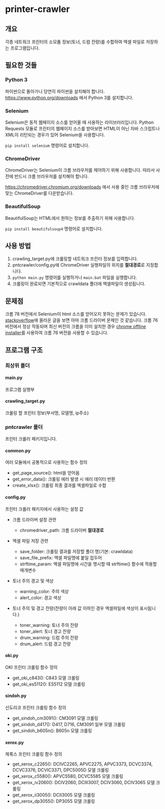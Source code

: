 # printer-crawler

## 개요

각종 네트워크 프린터의 소모품 정보(토너, 드럼 잔량)를 수합하여 엑셀 파일로 저장하는 프로그램입니다.


## 필요한 것들

### Python 3

파이썬으로 돌아가니 당연히 파이썬을 설치해야 합니다. https://www.python.org/downloads 에서 Python 3를 설치합니다.

### Selenium

Selenium은 동적 웹페이지 소스를 얻어올 때 사용하는 라이브러리입니다. Python Requests 모듈로 프린터의 웹페이지 소스를 받아보면 HTML이 아닌 자바 스크립트나 XML이 리턴되는 경우가 있어 Selenium을 사용합니다. 

`pip install selenium` 명령어로 설치합니다.

### ChromeDriver 

ChromeDriver는 Selenium이 크롬 브라우저를 제어하기 위해 사용합니다. 따라서 사전에 반드시 크롬 브라우저를 설치해야 합니다.

https://chromedriver.chromium.org/downloads 에서 사용 중인 크롬 브라우저에 맞는 ChromeDriver를 다운받습니다.

### BeautifulSoup

BeautifulSoup는 HTML에서 원하는 정보를 추출하기 위해 사용합니다.

`pip install beautifulsoup4` 명령어로 설치합니다.


## 사용 방법

1. crawling_target.py에 크롤링할 네트워크 프린터 정보를 입력합니다.
2. pntcrawler/config.py에 ChromeDriver 실행파일의 위치를 **절대경로**로 지정합니다.
3. `python main.py` 명령어를 실행하거나 `main.bat` 파일을 실행합니다.
4. 크롤링이 완료되면 기본적으로 crawldata 폴더에 엑셀파일이 생성됩니다.


## 문제점

크롬 78 버전에서 Selenium이 html 소스를 얻어오지 못하는 문제가 있습니다. [stackoverflow](https://stackoverflow.com/questions/58589425/possible-issue-with-chromedriver-78-selenium-can-not-find-web-element-of-pdf-op)에 올라온 글을 보면 아마 크롬 드라이버 문제인 것 같습니다. 크롬 76 버전에서 정상 작동되며 최신 버전의 크롬을 이미 설치한 경우 [chrome offline installer](https://www.neowin.net/news/google-chrome-76-offline-installer)를 사용하여 크롬 76 버전을 사용할 수 있습니다.


## 프로그램 구조

### 최상위 폴더

#### main.py

프로그램 실행부

#### crawling_target.py

크롤링 할 프린터 정보(부서명, 모델명, ip주소)


### pntcrawler 폴더

프린터 크롤러 패키지입니다.

#### common.py

여러 모듈에서 공통적으로 사용하는 함수 정의

* get_page_source(): html을 얻어옴
* get_error_data(): 크롤링 에러 발생 시 에러 데이터 반환
* create_xlsx(): 크롤링 최종 결과를 엑셀파일로 수합

#### config.py

프린터 크롤러 패키지에서 사용하는 설정 값

* 크롬 드라이버 설정 관련
  * chromedriver_path: 크롬 드라이버 **절대경로**

* 엑셀 파일 저장 관련
  * save_folder: 크롤링 결과를 저장할 폴더 명(기본: crawldata)
  * save_file_prefix: 엑셀 파일명에 붙일 접두어
  * strftime_param: 엑셀 파일명에 시간을 명시할 때 strftime() 함수에 적용할 매개변수

* 토너 주의 경고 및 색상
  * warning_color: 주의 색상
  * alert_color: 경고 색상

* 토너 주의 및 경고 잔량(잔량이 아래 값 이하인 경우 엑셀파일에 색상이 표시됩니다.)
  * toner_warning: 토너 주의 잔량
  * toner_alert: 토너 경고 잔량
  * drum_warning: 드럼 주의 잔량
  * drum_alert: 드럼 경고 잔량

#### oki.py

OKI 프린터 크롤링 함수 정의

* get_oki_c843(): C843 모델 크롤링
* get_oki_es5112(): ES5112 모델 크롤링

#### sindoh.py

신도리코 프린터 크롤링 함수 정의

* get_sindoh_cm3091(): CM3091 모델 크롤링
* get_sindoh_d417(): D417, D716, CM3091 일부 모델 크롤링
* get_sindoh_b605n(): B605n 모델 크롤링

#### xerox.py

제록스 프린터 크롤링 함수 정의

* get_xerox_c2265(): DCIVC2265, APVC2275, APVC3373, DCVC3374, DCVC3376, DCVIC3371, DPC5005D 모델 크롤링
* get_xerox_c5580(): APVC5580, DCVC5585 모델 크롤링
* get_xerox_iv2060(): DCIV2060, DCIII3007, DCIV3060, DCIV3065 모델 크롤링
* get_xerox_ii3005(): DCII3005 모델 크롤링
* get_xerox_dp3055(): DP3055 모델 크롤링
